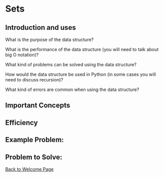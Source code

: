 # Sets

## Introduction and uses

What is the purpose of the data structure?

What is the performance of the data structure (you will need to talk about big O notation)?

What kind of problems can be solved using the data structure?

How would the data structure be used in Python (in some cases you will need to discuss recursion)?

What kind of errors are common when using the data structure?

## Important Concepts

## Efficiency

## Example Problem: 

## Problem to Solve: 
[Back to Welcome Page](https://github.com/katereclark/data_structures_tutorial/blob/main/0-welcome.md)
